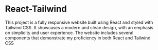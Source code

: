 # React-Tailwind
This project is a fully responsive website built using React and styled with Tailwind CSS. It showcases a modern and clean design, with an emphasis on simplicity and user experience. The website includes several components that demonstrate my proficiency in both React and Tailwind CSS
